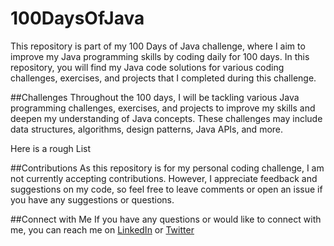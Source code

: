 # 100DaysOfJava

This repository is part of my 100 Days of Java challenge, where I aim to improve my Java programming skills by coding daily for 100 days. In this repository, you will find my Java code solutions for various coding challenges, exercises, and projects that I completed during this challenge.

##Challenges
Throughout the 100 days, I will be tackling various Java programming challenges, exercises, and projects to improve my skills and deepen my understanding of Java concepts. These challenges may include data structures, algorithms, design patterns, Java APIs, and more.

Here is a rough List

##Contributions
As this repository is for my personal coding challenge, I am not currently accepting contributions. However, I appreciate feedback and suggestions on my code, so feel free to leave comments or open an issue if you have any suggestions or questions.

##Connect with Me
If you have any questions or would like to connect with me, you can reach me on [LinkedIn](https://www.linkedin.com/in/tanvir-anjum-rifat-63977a229/) or [Twitter](https://twitter.com/Tanvirnis)
